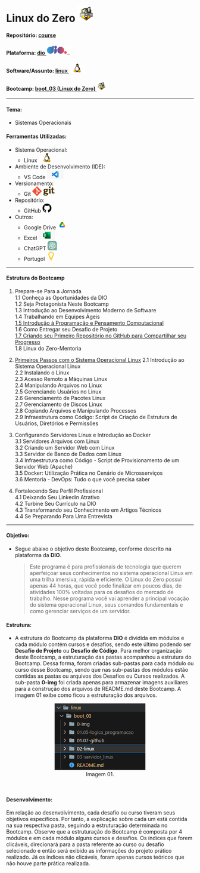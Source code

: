 # Linux do Zero   <img src="./0-img/logo_boot.png" alt="boot_03" width="auto" height="45">

#### Repositório: [course](../../../)   
#### Plataforma: <a href="../../">dio   <img src="../../../0-outros/logos/plataforma/dio.jpeg" alt="dio" width="auto" height="25"></a>   
#### Software/Assunto: <a href="../">linux   <img src="../../../0-outros/logos/software/linux.png" alt="linux" width="auto" height="25"></a>
#### Bootcamp: <a href="./">boot_03 (Linux do Zero)   <img src="./0-img/logo_boot.png" alt="boot_03" width="auto" height="25"></a>

---

#### Tema:
- Sistemas Operacionais

#### Ferramentas Utilizadas:
- Sistema Operacional: 
  - Linux   <img src="../../../0-outros/logos/software/linux.png" alt="linux" width="auto" height="25">
- Ambiente de Desenvolvimento (IDE):
  - VS Code   <img src="../../../0-outros/logos/software/vscode.png" alt="vscode" width="auto" height="25">
- Versionamento: 
  - Git   <img src="../../../0-outros/logos/software/git.png" alt="git" width="auto" height="25">
- Repositório:
  - GitHub   <img src="../../../0-outros/logos/software/github.png" alt="github" width="auto" height="25">
- Outros:
  - Google Drive <img src="../../../0-outros/logos/software/google_drive.png" alt="google_drive" width="auto" height="25">
  - Excel <img src="../../../0-outros/logos/software/microsoft_excel.png" alt="microsoft_excel" width="auto" height="25">
  - ChatGPT <img src="../../../0-outros/logos/software/chatgpt.png" alt="chat_gpt" width="auto" height="25">
  - Portugol <img src="../../../0-outros/logos/software/portugol.png" alt="portugol" width="auto" height="25">

---

#### Estrutura do Bootcamp
1) Prepare-se Para a Jornada   
  1.1 Conheça as Oportunidades da DIO   
  1.2 Seja Protagonista Neste Bootcamp   
  1.3 Introdução ao Desenvolvimento Moderno de Software   
  1.4 Trabalhando em Equipes Ágeis   
  [1.5 Introdução à Programação e Pensamento Computacional](./01.05-logica_programacao/)   
  1.6 Como Entregar seu Desafio de Projeto   
  [1.7 Criando seu Primeiro Repositório no GitHub para Compartilhar seu Progresso](./01.07-github)   
  1.8 Linux do Zero-Mentoria   

2) [Primeiros Passos com o Sistema Operacional Linux](./02-linux/)
  2.1 Introdução ao Sistema Operacional Linux   
  2.2 Instalando o Linux   
  2.3 Acesso Remoto a Máquinas Linux   
  2.4 Manipulando Arquivos no Linux   
  2.5 Gerenciando Usuários no Linux   
  2.6 Gerenciamento de Pacotes Linux   
  2.7 Gerenciamento de Discos Linux   
  2.8 Copiando Arquivos e Manipulando Processos   
  2.9 Infraestrutura como Código: Script de Criação de Estrutura de Usuários, Diretórios e Permissões   

3) Configurando Servidores Linux e Introdução ao Docker   
  3.1 Servidores Arquivos com Linux   
  3.2 Criando um Servidor Web com Linux   
  3.3 Servidor de Banco de Dados com Linux   
  3.4 Infraestrutura como Código - Script de Provisionamento de um Servidor Web (Apache)   
  3.5 Docker: Utilização Prática no Cenário de Microsserviços   
  3.6 Mentoria - DevOps: Tudo o que você precisa saber   

4) Fortalecendo Seu Perfil Profissional   
  4.1 Deixando Seu Linkedin Atrativo   
  4.2 Turbine Seu Currículo na DIO   
  4.3 Transformando seu Conhecimento em Artigos Técnicos   
  4.4 Se Preparando Para Uma Entrevista   

---

#### Objetivo:
- Segue abaixo o objetivo deste Bootcamp, conforme descrito na plataforma da **DIO**.
  
  >Este programa é para profissionais de tecnologia que querem aperfeiçoar seus conhecimentos no sistema operacional Linux em uma trilha imersiva, rápida e eficiente. O Linux do Zero possui apenas 44 horas, que você pode finalizar em poucos dias, de atividades 100% voltadas para os desafios do mercado de trabalho. Nesse programa você vai aprender a principal vocação do sistema operacional Linux, seus comandos fundamentais e como gerenciar serviços de um servidor.

#### Estrutura:
- A estrutura do Bootcamp da plataforma **DIO** é dividida em módulos e cada módulo contém cursos e desafios, sendo este último podendo ser **Desafio de Projeto** ou **Desafio de Código**. Para melhor organização deste Bootcamp, a estruturação das pastas acompanhou a estrutura do Bootcamp. Dessa forma, foram criadas sub-pastas para cada módulo ou curso desse Bootcamp, sendo que nas sub-pastas dos módulos estão contidas as pastas ou arquivos dos Desafios ou Cursos realizados. A sub-pasta **0-img** foi criada apenas para armazenar imagens auxiliares para a construção dos arquivos de README.md deste Bootcamp. A imagem 01 exibe como ficou a estruturação dos arquivos.

<div align="Center"><figure>
    <img src="./0-img/img01.PNG" alt="img01"><br>
    <figcaption>Imagem 01.</figcaption>
</figure></div><br>

#### Desenvolvimento:
Em relação ao desenvolvimento, cada desafio ou curso tiveram seus objetivos específicos. Por tanto, a explicação sobre cada um está contida na sua respectiva pasta, seguindo a estruturação determinada no Bootcamp. Observe que a estruturação do Bootcamp é composta por 4 módulos e em cada módulo alguns cursos e desafios. Os índices que forem clicáveis, direcionará para a pasta referente ao curso ou desafio selecionado e então será exibido as informações do projeto prático realizado. Já os índices não clicáveis, foram apenas cursos teóricos que não houve parte prática realizada.